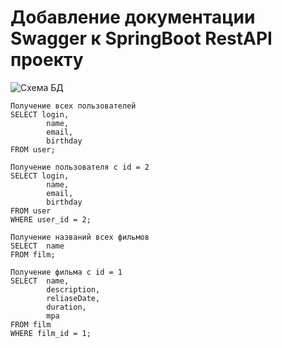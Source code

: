 # Добавление документации Swagger к SpringBoot RestAPI проекту
![Схема БД](/../add-friends-likes/Схема_БД.png)
```
Получение всех пользователей
SELECT login,
        name,
        email,
        birthday
FROM user;

Получение пользователя с id = 2
SELECT login,
        name,
        email,
        birthday
FROM user   
WHERE user_id = 2;

Получение названий всех фильмов
SELECT  name
FROM film;

Получение фильма с id = 1 
SELECT  name,
        description,
        reliaseDate,
        duration,
        mpa
FROM film
WHERE film_id = 1;
```
